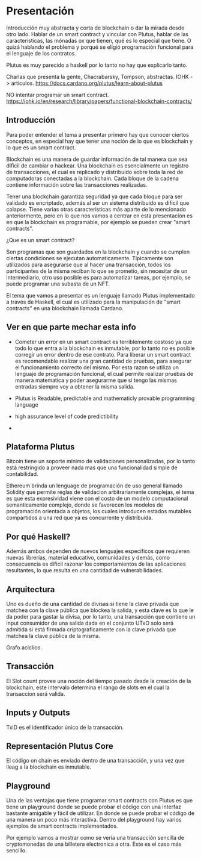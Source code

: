 # Presentación

Introducción muy abstracta y corta de blockchain o dar la mirada desde otro lado.
Hablar de un smart contract y vincular con Plutus, hablar de las caracteristicas,
las mónadas ox que tienen, qué es lo especial que tiene. O quizá hablando el
problema y porqué se eligió programación funcional para el lenguaje de los contratos.

Plutus es muy parecido a haskell por lo tanto no hay que explicarlo tanto.

Charlas que presenta la gente, Chacrabarsky, Tompson, abstractas.
IOHK -> articulos.
https://docs.cardano.org/plutus/learn-about-plutus

NO intentar programar un smart contract.
https://iohk.io/en/research/library/papers/functional-blockchain-contracts/


## Introducción

Para poder entender el tema a presentar primero hay que conocer ciertos conceptos, en especial hay que tener una noción de lo que es blockchain y lo que es un smart contract.

Blockchain es una manera de guardar información de tal manera que sea dificil de cambiar o hackear. Una blockchain es esencialmente un registro de transacciones, el cual es replicado y distribuido sobre toda la red de computadoras conectadas a la blockchain. Cada bloque de la cadena contiene información sobre las transacciones realizadas.

Tener una blockchain garantiza seguridad ya que cada bloque para ser validado es encriptado, además al ser un sistema distribuido es dificil que colapse. Tiene varias otras caracteristicas más aparte de lo mencionado anteriormente, pero en lo que nos vamos a centrar en esta presentación es en que la blockchain es programable, por ejemplo se pueden crear "smart contracts".

¿Que es un smart contract?

Son programas que son guardados en la blockchain y cuando se cumplen ciertas condiciones se ejecutan automaticamente. Tipicamente son utilizados para asegurarse que al hacer una transacción, todos los participantes de la misma reciban lo que se prometio, sin necesitar de un intermediario, otro uso posible es para automatizar tareas, por ejemplo, se puede programar una subasta de un NFT.

El tema que vamos a presentar es un lenguaje llamado Plutus implementado a través de Haskell, el cual es utilizado para la manipulación de "smart contracts" en una blockchain llamada Cardano. 

## Ver en que parte mechar esta info
- Cometer un error en un smart contract es terriblemente costoso ya que todo lo que entra a la blockchain es inmutable, por lo tanto no es posible corregir un error dentro de ese contrato. Para liberar un smart contract es recomendable realizar una gran cantidad de pruebas, para asegurar el funcionamiento correcto del mismo. Por esta razon se utiliza un lenguaje de programación funcional, el cual permite realizar pruebas de manera matematica y poder asegurarme que si tengo las mismas entradas siempre voy a obtener la misma salida. 


- Plutus is Readable, predictable and mathematicly provable programming language
- high assurance level of code predictibility 
- 

## Plataforma Plutus

Bitcoin tiene un soporte mínimo de validaciones personalizadas, por lo tanto está restringido a proveer nada mas que una funcionalidad simple de contabilidad.

Ethereum brinda un lenguage de programación de uso general llamado Solidity que permite reglas de validacion arbitrariamente complejas, el tema es que esta expresividad viene con el costo de un modelo computacional semanticamente complejo, donde se favorecen los modelos de programación orientada a objetos, los cuales introducen estados mutables compartidos a una red que ya es concurrente y distribuída. 

## Por qué Haskell?

Además ambos dependen de nuevos lenguajes especificos que requieren nuevas librerías, material educativo, comunidades y demás, como consecuencia es dificil razonar los comportamientos de las aplicaciones resultantes, lo que resulta en una cantidad de vulnerabilidades.

## Arquitectura

Uno es dueño de una cantidad de divisas si tiene la clave privada que matchea con la clave pública que blockea la salida, y esta clave es la que le da poder para gastar la divisa, por lo tanto, una transacción que contiene un input consumidor de una salida dada en el conjunto UTxO solo será admitida si está firmada criptograficamente con la clave privada que matchea la clave pública de la misma.

Grafo aciclico.

## Transacción

El Slot count provee una noción del tiempo pasado desde la creación de la blockchain, este intervalo determina el rango de slots en el cual la transaccion será valida.

## Inputs y Outputs

TxID es el identificador único de la transacción.

## Representación Plutus Core

El código on chain es enviado dentro de una transacción, y una vez que lleag a la blockchain es inmutable.

## Playground

Una de las ventajas que tiene programar smart contracts con Plutus es que tiene un playground donde se puede probar el código con una interfaz bastante amigable y fácil de utilizar. En donde se puede probar el código de una manera un poco más interactiva. Dentro del playground hay varios ejemplos de smart contracts implementados.

Por ejemplo vamos a mostrar como se vería una transacción sencilla de cryptomonedas de una billetera electronica a otra. Este es el caso más sencillo.
